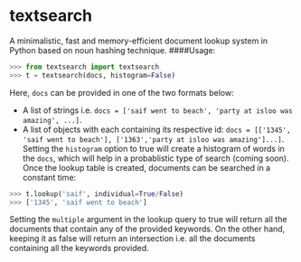 textsearch
==========
A minimalistic, fast and memory-efficient document lookup system in Python based on noun hashing technique.
####Usage:
```python
>>> from textsearch import textsearch
>>> t = textsearch(docs, histogram=False)
```
Here, `docs` can be provided in one of the two formats below:
* A list of strings i.e. `docs = ['saif went to beach', 'party at isloo was amazing', ...]`.
* A list of objects with each containing its respective id: `docs = [['1345', 'saif went to beach'], ['1363','party at isloo was amazing']...]`.
Setting the `histogram` option to true will create a histogram of words in the `docs`, which will help in a probablistic type of search (coming soon). Once the lookup table is created, documents can be searched in a constant time:
```python
>>> t.lookup('saif', individual=True/False)
>>> ['1345', 'saif went to beach']
```
Setting the `multiple` argument in the lookup query to true will return all the documents that contain any of the provided keywords. On the other hand, keeping it as false will return an intersection i.e. all the documents containing all the keywords provided.

